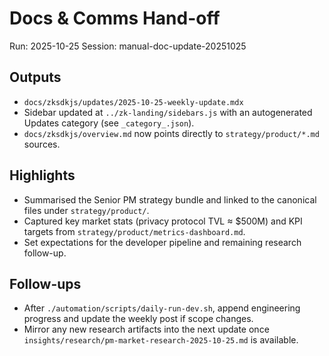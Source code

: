 # Docs & Comms Hand-off

Run: 2025-10-25
Session: manual-doc-update-20251025

## Outputs
- `docs/zksdkjs/updates/2025-10-25-weekly-update.mdx`
- Sidebar updated at `../zk-landing/sidebars.js` with an autogenerated Updates category (see `_category_.json`).
- `docs/zksdkjs/overview.md` now points directly to `strategy/product/*.md` sources.

## Highlights
- Summarised the Senior PM strategy bundle and linked to the canonical files under `strategy/product/`.
- Captured key market stats (privacy protocol TVL ≈ $500M) and KPI targets from `strategy/product/metrics-dashboard.md`.
- Set expectations for the developer pipeline and remaining research follow-up.

## Follow-ups
- After `./automation/scripts/daily-run-dev.sh`, append engineering progress and update the weekly post if scope changes.
- Mirror any new research artifacts into the next update once `insights/research/pm-market-research-2025-10-25.md` is available.
